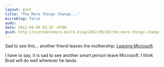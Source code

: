 ```yaml
---
layout: post
title: "The More Things Change..."
microblog: false
audo:
date: 2012-09-20 02:33 -0700
guid: http://scottdensmore.micro.blog/2012/09/20/the-more-things-change-.html
---
```


Sad to see this… another friend leaves the mothership: [Leaving Microsoft](http://feedproxy.google.com/~r/BradWilson-ThenetGuy/~3/0DR1c4udopk/leaving-microsoft.html).

I have to say, it is sad to see another smart person leave Microsoft. I think Brad will do well wherever he lands.